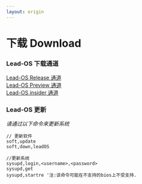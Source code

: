 ```yaml
---
layout: origin
---
```

# 下载 Download

### Lead-OS 下载通道
[Lead-OS Release 通道](/osrelease/)<br>
[Lead-OS Preview 通道](/ospreview/)<br>
[Lead-OS insider 通道](/osinsider/)<br>

### Lead-OS 更新
<em>请通过以下命令来更新系统</em><br>

```
// 更新软件
soft,update
soft,down,leadOS

//更新系统
sysupd,login,<username>,<password>
sysupd,get
sysupd,startre '注:该命令可能在不支持的bios上不受支持.

```
